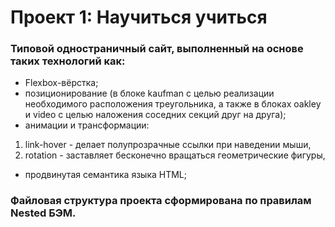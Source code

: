# Проект 1: Научиться учиться
### Типовой одностраничный сайт, выполненный на основе таких технологий как:
* Flexbox-вёрстка;
* позиционирование (в блоке kaufman с целью реализации необходимого расположения треугольника, а также в блоках oakley и video с целью наложения соседних секций друг на друга);
* анимации и трансформации:
1. link-hover - делает полупрозрачные ссылки при наведении мыши,
2. rotation - заставляет бесконечно вращаться геометрические фигуры,
* продвинутая семантика языка HTML;
### Файловая структура проекта сформирована по правилам Nested БЭМ.
